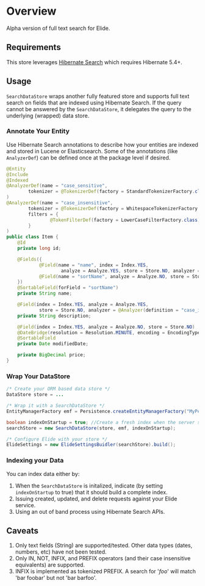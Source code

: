 # Overview

Alpha version of full text search for Elide.  

## Requirements

This store leverages [Hibernate Search](https://hibernate.org/search/) which requires Hibernate 5.4+.

## Usage

`SearchDataStore` wraps another fully featured store and supports full text search on fields that are indexed using Hibernate Search.
If the query cannot be answered by the `SearchDataStore`, it delegates the query to the underlying (wrapped) data store.

### Annotate Your Entity 

Use Hibernate Search annotations to describe how your entities are indexed and stored in Lucene or Elasticsearch.
Some of the annotations (like `AnalyzerDef`) can be defined once at the package level if desired.

```java
@Entity
@Include
@Indexed
@AnalyzerDef(name = "case_sensitive",
        tokenizer = @TokenizerDef(factory = StandardTokenizerFactory.class)
)
@AnalyzerDef(name = "case_insensitive",
        tokenizer = @TokenizerDef(factory = WhitespaceTokenizerFactory.class),
        filters = {
                @TokenFilterDef(factory = LowerCaseFilterFactory.class)
        }
)
public class Item {
    @Id
    private long id;

    @Fields({
            @Field(name = "name", index = Index.YES,
                    analyze = Analyze.YES, store = Store.NO, analyzer = @Analyzer(definition = "case_insensitive")),
            @Field(name = "sortName", analyze = Analyze.NO, store = Store.NO, index = Index.YES)
    })
    @SortableField(forField = "sortName")
    private String name;

    @Field(index = Index.YES, analyze = Analyze.YES,
            store = Store.NO, analyzer = @Analyzer(definition = "case_insensitive"))
    private String description;

    @Field(index = Index.YES, analyze = Analyze.NO, store = Store.NO)
    @DateBridge(resolution = Resolution.MINUTE, encoding = EncodingType.STRING)
    @SortableField
    private Date modifiedDate;

    private BigDecimal price;
}
```

### Wrap Your DataStore

```java
/* Create your ORM based data store */
DataStore store = ...

/* Wrap it with a SearchDataStore */
EntityManagerFactory emf = Persistence.createEntityManagerFactory("MyPersistenceUnitName");

boolean indexOnStartup = true; //Create a fresh index when the server starts
searchStore = new SearchDataStore(store, emf, indexOnStartup);

/* Configure Elide with your store */
ElideSettings = new ElideSettingsBuidler(searchStore).build();
```

### Indexing your Data
You can index data either by:

1.  When the `SearchDataStore` is initalized, indicate (by setting `indexOnStartup` to true) that it should build a complete index.
2.  Issuing created, updated, and delete requests against your Elide service.
3.  Using an out of band process using Hibernate Search APIs.

## Caveats

1.  Only text fields (String) are supported/tested. Other data types (dates, numbers, etc) have not been tested.
2.  Only IN, NOT, INFIX, and PREFIX operators (and their case insensitive equivalents) are supported.
3.  INFIX is implemented as tokenized PREFIX. A search for '*foo*' will match 'bar foobar' but not 'bar barfoo'.
